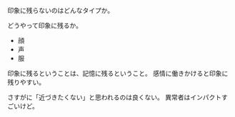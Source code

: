印象に残らないのはどんなタイプか。

どうやって印象に残るか。

- 顔
- 声
- 服

印象に残るということは、記憶に残るということ。
感情に働きかけると印象に残りやすい。

さすがに「近づきたくない」と思われるのは良くない。
異常者はインパクトすごいけど。
